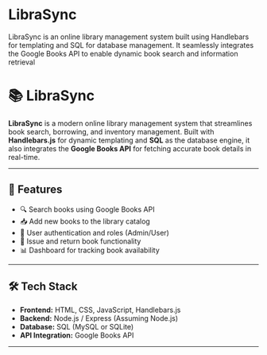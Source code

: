# LibraSync
LibraSync is an online library management system built using Handlebars for templating and SQL for database management. It seamlessly integrates the Google Books API to enable dynamic book search and information retrieval
# 📚 LibraSync

**LibraSync** is a modern online library management system that streamlines book search, borrowing, and inventory management. Built with **Handlebars.js** for dynamic templating and **SQL** as the database engine, it also integrates the **Google Books API** for fetching accurate book details in real-time.

---

## 🚀 Features

- 🔍 Search books using Google Books API
- 📥 Add new books to the library catalog
- 👤 User authentication and roles (Admin/User)
- 🧾 Issue and return book functionality
- 📊 Dashboard for tracking book availability

---

## 🛠️ Tech Stack

- **Frontend:** HTML, CSS, JavaScript, Handlebars.js  
- **Backend:** Node.js / Express (Assuming Node.js)  
- **Database:** SQL (MySQL or SQLite)  
- **API Integration:** Google Books API

---
